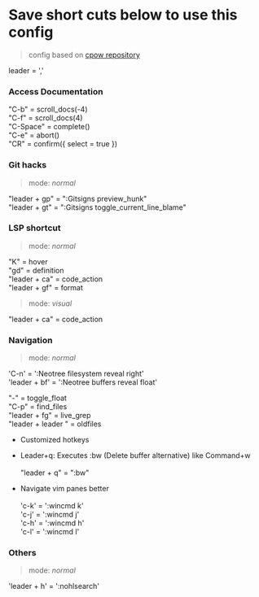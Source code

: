# Save short cuts below to use this config
> config based on [cpow repository](https://github.com/cpow/neovim-for-newbs/tree/main)

leader = ','

### Access Documentation
"C-b"     = scroll_docs(-4)\
"C-f"     = scroll_docs(4)\
"C-Space" = complete()\
"C-e"     = abort()\
"CR"      = confirm({ select = true })

### Git hacks 
> mode: *normal*

"leader + gp" = ":Gitsigns preview_hunk"\
"leader + gt" = ":Gitsigns toggle_current_line_blame"

### LSP shortcut
> mode: *normal*

"K"          = hover\
"gd"         = definition\
"leader + ca" = code_action\
"leader + gf" = format

> mode: *visual*

"leader + ca" = code_action

### Navigation
> mode: *normal*

'C-n'      = ':Neotree filesystem reveal right'\
'leader + bf' = ':Neotree buffers reveal float'

"-"                = toggle_float\
"C-p"            = find_files\
"leader + fg"       = live_grep\
"leader + leader " = oldfiles

 - Customized hotkeys
 - Leader+q: Executes :bw (Delete buffer alternative) like Command+w\
\
"leader + q" = ":bw"

 - Navigate vim panes better\
\
'c-k' = ':wincmd k'\
'c-j' = ':wincmd j'\
'c-h' = ':wincmd h'\
'c-l' = ':wincmd l'

### Others
> mode: *normal*

'leader + h' = ':nohlsearch'
